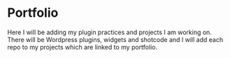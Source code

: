 # Portfolio
Here I will be adding my plugin practices and projects I am working on.
There will be Wordpress plugins, widgets and shotcode and I will add each repo to my projects which are linked to my portfolio.
